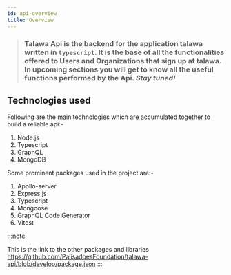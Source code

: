 ```yaml
---
id: api-overview
title: Overview
---
```


> ### Talawa Api is the backend for the application talawa written in `typescript`. It is the base of all the functionalities offered to Users and Organizations that sign up at talawa. In upcoming sections you will get to know all the useful functions performed by the Api. _Stay tuned!_

<b></b>

## Technologies used

Following are the main technologies which are accumulated together to build a reliable api:-

1. Node.js
2. Typescript
3. GraphQL
4. MongoDB

Some prominent packages used in the project are:-

1. Apollo-server
2. Express.js
3. Typescript
4. Mongoose
5. GraphQL Code Generator
6. Vitest

:::note

This is the link to the other packages and libraries
https://github.com/PalisadoesFoundation/talawa-api/blob/develop/package.json
:::
